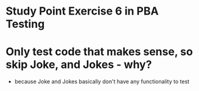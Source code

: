 # Study Point Exercise 6 in PBA Testing

# Only test code that makes sense, so skip Joke, and Jokes - why?
* because Joke and Jokes basically don't have any functionality to test